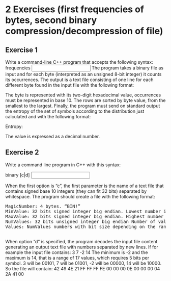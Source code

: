 # 2 Exercises (first frequencies of bytes, second binary compression/decompression of file)

## Exercise 1
Write a command-line C++ program that accepts the following syntax:
frequencies <input file> <output file>
The program takes a binary file as input and for each byte (interpreted as an unsigned 8-bit integer) it
counts its occurrences. The output is a text file consisting of one line for each different byte found in the
input file with the following format:

<byte><tab><occurrences><new line>

The byte is represented with its two-digit hexadecimal value, occurrences must be represented in base 10.
The rows are sorted by byte value, from the smallest to the largest.
Finally, the program must send on standard output the entropy of the set of symbols according to the
distribution just calculated and with the following format:

Entropy:<space><value><new line>

The value is expressed as a decimal number.

## Exercise 2
Write a command line program in C++ with this syntax:

 binary [c|d] <input file> <output file>

When the first option is “c”, the first parameter is the name of a text file that contains signed base 10
integers (they can fit 32 bits) separated by whitespace.
The program should create a file with the following format:
<pre>
MagicNumber: 4 bytes. “BIN!”
MinValue: 32 bits signed integer big endian. Lowest number in file
MaxValue: 32 bits signed integer big endian. Highest number in file
NumValues: 32 bits unsigned integer big endian Number of values in file 
Values: NumValues numbers with bit size depending on the range, plus 0 padding to fill last byte. The number of bits required depends on the number of different values, that is (MaxValue – MinValue + 1). Select the minimum number of bits able to represent that range. 0 will beMinValue, 1 will be Min Value +1, ...

</pre>
When option “d” is specified, the program decodes the input file content generating an output text file
with numbers separated by new lines.
If for example the input file contains: 3 7 -2 14
The minimum is -2 and the maximum is 14, that is a range of 17 values, which requires 5 bits per symbol.
3 will be 00101, 7 will be 01001, -2 will be 00000, 14 will be 10000.
So the file will contain: 42 49 4E 21 FF FF FF FE 00 00 00 0E 00 00 00 04 2A 41 00
